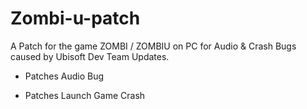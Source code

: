 # Zombi-u-patch
A Patch for the game ZOMBI / ZOMBIU on PC for Audio &amp; Crash Bugs caused by Ubisoft Dev Team Updates.

+ Patches Audio Bug

+ Patches Launch Game Crash
